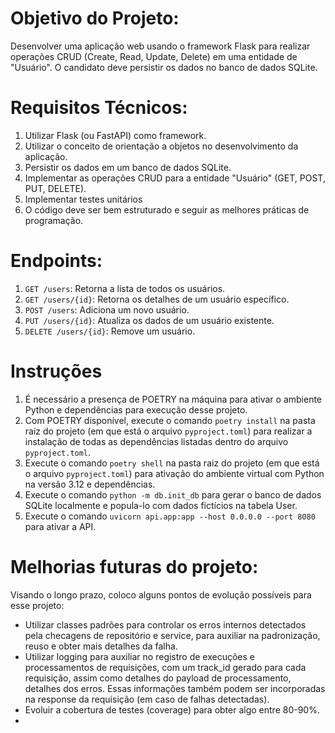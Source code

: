 # Objetivo do Projeto:
Desenvolver uma aplicação web usando o framework Flask para realizar operações CRUD
(Create, Read, Update, Delete) em uma entidade de "Usuário". O candidato deve persistir
os dados no banco de dados SQLite.

# Requisitos Técnicos:
1. Utilizar Flask (ou FastAPI) como framework.
2. Utilizar o conceito de orientação a objetos no desenvolvimento da aplicação.
3. Persistir os dados em um banco de dados SQLite.
4. Implementar as operações CRUD para a entidade "Usuário" (GET, POST, PUT, DELETE).
5. Implementar testes unitários
6. O código deve ser bem estruturado e seguir as melhores práticas de programação.

# Endpoints:
1. `GET /users`: Retorna a lista de todos os usuários.
2. `GET /users/{id}`: Retorna os detalhes de um usuário específico.
3. `POST /users`: Adiciona um novo usuário.
4. `PUT /users/{id}`: Atualiza os dados de um usuário existente.
5. `DELETE /users/{id}`: Remove um usuário.

# Instruções
1. É necessário a presença de POETRY na máquina para ativar o ambiente Python e dependências para execução desse projeto.
2. Com POETRY disponível, execute o comando `poetry install` na pasta raiz do projeto (em que está o arquivo `pyproject.toml`) para realizar a instalação de todas as dependências listadas dentro do arquivo `pyproject.toml`.
3. Execute o comando `poetry shell` na pasta raiz do projeto (em que está o arquivo `pyproject.toml`) para ativação do ambiente virtual com Python na versão 3.12 e dependências.
4. Execute o comando `python -m db.init_db` para gerar o banco de dados SQLite localmente e popula-lo com dados fictícios na tabela User.
5. Execute o comando `uvicorn api.app:app --host 0.0.0.0 --port 8080` para ativar a API.

# Melhorias futuras do projeto:
Visando o longo prazo, coloco alguns pontos de evolução possíveis para esse projeto:
- Utilizar classes padrões para controlar os erros internos detectados pela checagens de repositório e service, para auxiliar na padronização, reuso e obter mais detalhes da falha.
- Utilizar logging para auxiliar no registro de execuções e processamentos de requisições, com um track_id gerado para cada requisição, assim como detalhes do payload de processamento, detalhes dos erros. Essas informações também podem ser incorporadas na response da requisição (em caso de falhas detectadas). 
- Evoluir a cobertura de testes (coverage) para obter algo entre 80-90%.
- 